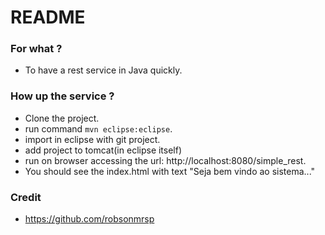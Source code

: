 # README #

### For what ? ###

* To have a rest service in Java quickly.

### How up the service ? ###

* Clone the project.
* run command `mvn eclipse:eclipse`.
* import in eclipse with git project.
* add project to tomcat(in eclipse itself)
* run on browser accessing the url: http://localhost:8080/simple_rest.
* You should see the index.html with text "Seja bem vindo ao sistema..."

### Credit ###

* https://github.com/robsonmrsp
